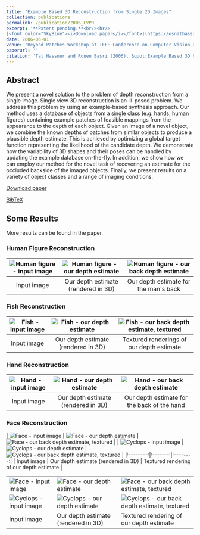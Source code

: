 ```yaml
---
title: "Example Based 3D Reconstruction from Single 2D Images"
collection: publications
permalink: /publication/2006_CVPR
excerpt: '**Patent pending.**<br/><br/>
[<font color="SkyBlue"><i>Download paper</i></font>](https://osnathassner.github.io/talhassner/projects/By_Example_Reconstruction/BP06_HASSNER_T.pdf) '
date: 2006-06-01
venue: 'Beyond Patches Workshop at IEEE Conference on Computer Vision and Pattern Recognition (CVPR), New-York'
paperurl: ''
citation: 'Tal Hassner and Ronen Basri (2006). &quot;Example Based 3D Reconstruction from Single 2D Images.&quot; <i>Beyond Patches Workshop at IEEE Conference on Computer Vision and Pattern Recognition (CVPR), New-York</i>.'
---
```


Abstract
------
We present a novel solution to the problem of depth reconstruction from a single image. Single view 3D reconstruction is an ill-posed problem. We address this problem by using an example-based synthesis approach. Our method uses a database of objects from a single class (e.g. hands, human figures) containing example patches of feasible mappings from the appearance to the depth of each object. Given an image of a novel object, we combine the known depths of patches from similar objects to produce a plausible depth estimate. This is achieved by optimizing a global target function representing the likelihood of the candidate depth. We demonstrate how the variability of 3D shapes and their poses can be handled by updating the example database on-the-fly. In addition, we show how we can employ our method for the novel task of recovering an estimate for the occluded backside of the imaged objects. Finally, we present results on a variety of object classes and a range of imaging conditions. 

[Download paper](https://osnathassner.github.io/talhassner/projects/By_Example_Reconstruction/BP06_HASSNER_T.pdf)

[BibTeX](http://osnathassner.github.io/talhassner/projects/By_Example_Reconstruction/BibTeX.txt)


Some Results
--
More results can be found in the paper.<br/>

### Human Figure Reconstruction

| <img src='https://osnathassner.github.io/talhassner/projects/By_Example_Reconstruction/Dsc.jpg' alt='Human figure - input image'> | <img src='https://osnathassner.github.io/talhassner/projects/By_Example_Reconstruction/Dsc_result.jpg' alt='Human figure - our depth estimate'>   | <img src='https://osnathassner.github.io/talhassner/projects/By_Example_Reconstruction/Dsc_result_BACK.jpg' alt='Human figure - our back depth estimate'> | 
|:--------:|:-------:|:--------:|
| Input image | Our depth estimate (rendered in 3D) | Our depth estimate for the man's back |


### Fish Reconstruction

| <img src='https://osnathassner.github.io/talhassner/projects/By_Example_Reconstruction/FISH1011.jpg' alt='Fish - input image'> | <img src='https://osnathassner.github.io/talhassner/projects/By_Example_Reconstruction/FISH1011_result.jpg' alt='Fish - our depth estimate'> | <img src='https://osnathassner.github.io/talhassner/projects/By_Example_Reconstruction/FISH1011_results_tex.jpg' alt='Fish - our back depth estimate, textured'> | 
|:--------:|:-------:|:--------:|
| Input image | Our depth estimate (rendered in 3D) | Textured renderings of our depth estimate |


### Hand Reconstruction

| <img src='https://osnathassner.github.io/talhassner/projects/By_Example_Reconstruction/hand.jpg' alt='Hand - input image'> | <img src='https://osnathassner.github.io/talhassner/projects/By_Example_Reconstruction/hand_result.jpg' alt='Hand - our depth estimate'>   | <img src='https://osnathassner.github.io/talhassner/projects/By_Example_Reconstruction/hand_result_BACK.jpg' alt='Hand - our back depth estimate'> | 
|:--------:|:-------:|:--------:|
| Input image | Our depth estimate (rendered in 3D) | Our depth estimate for the back of the hand |


### Face Reconstruction

| <img src='https://osnathassner.github.io/talhassner/projects/By_Example_Reconstruction/avi.jpg' alt='Face - input image'> | <img src='https://osnathassner.github.io/talhassner/projects/By_Example_Reconstruction/avi_result.jpg' alt='Face - our depth estimate'>   | <img src='https://osnathassner.github.io/talhassner/projects/By_Example_Reconstruction/avi_result_tex.jpg' alt='Face - our back depth estimate, textured'> | 
| <img src='https://osnathassner.github.io/talhassner/projects/By_Example_Reconstruction/cyclops.jpg' alt='Cyclops - input image'> | <img src='https://osnathassner.github.io/talhassner/projects/By_Example_Reconstruction/cyclops_result.jpg' alt='Cyclops - our depth estimate'>   | <img src='https://osnathassner.github.io/talhassner/projects/By_Example_Reconstruction/cyclops_result_tex.jpg' alt='Cyclops - our back depth estimate, textured'> | 
|:--------:|:-------:|:--------:|
| Input image | Our depth estimate (rendered in 3D) | Textured rendering of our depth estimate |

<table>
  <tr>
    <td><img src='https://osnathassner.github.io/talhassner/projects/By_Example_Reconstruction/avi.jpg' alt='Face - input image'></td>
    <td><img src='https://osnathassner.github.io/talhassner/projects/By_Example_Reconstruction/avi_result.jpg' alt='Face - our depth estimate'></td>
    <td><img src='https://osnathassner.github.io/talhassner/projects/By_Example_Reconstruction/avi_result_tex.jpg' alt='Face - our back depth estimate, textured'></td>
  </tr>
  <tr>
    <td><img src='https://osnathassner.github.io/talhassner/projects/By_Example_Reconstruction/cyclops.jpg' alt='Cyclops - input image'></td>
    <td><img src='https://osnathassner.github.io/talhassner/projects/By_Example_Reconstruction/cyclops_result.jpg' alt='Cyclops - our depth estimate'></td>
    <td><img src='https://osnathassner.github.io/talhassner/projects/By_Example_Reconstruction/cyclops_result_tex.jpg' alt='Cyclops - our back depth estimate, textured'></td>
  </tr>
  <tr>
    <td>Input image</td>
    <td>Our depth estimate (rendered in 3D)</td>
    <td>Textured rendering of our depth estimate</td>
  </tr>    
</table>




